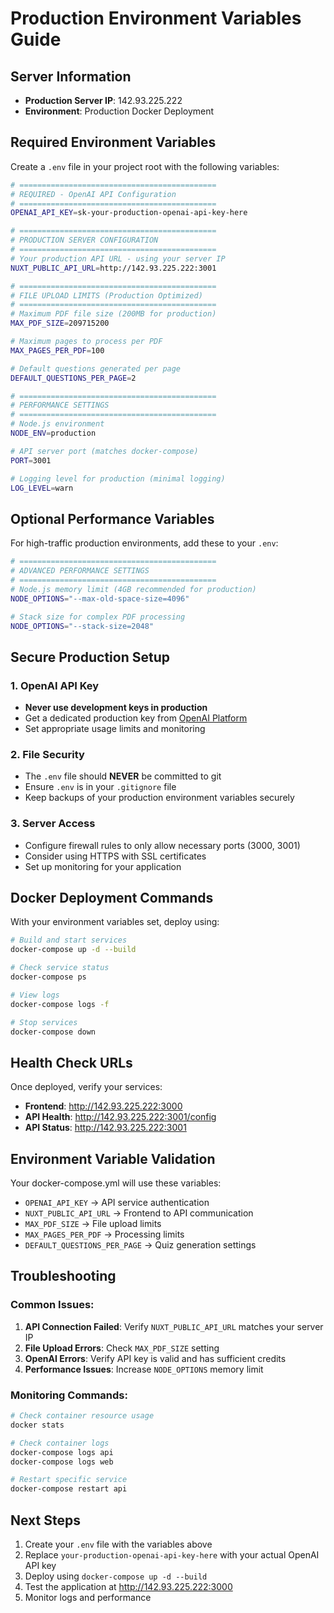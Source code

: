 # Production Environment Variables Guide

## Server Information
- **Production Server IP**: 142.93.225.222
- **Environment**: Production Docker Deployment

## Required Environment Variables

Create a `.env` file in your project root with the following variables:

```bash
# ============================================
# REQUIRED - OpenAI API Configuration
# ============================================
OPENAI_API_KEY=sk-your-production-openai-api-key-here

# ============================================
# PRODUCTION SERVER CONFIGURATION
# ============================================
# Your production API URL - using your server IP
NUXT_PUBLIC_API_URL=http://142.93.225.222:3001

# ============================================
# FILE UPLOAD LIMITS (Production Optimized)
# ============================================
# Maximum PDF file size (200MB for production)
MAX_PDF_SIZE=209715200

# Maximum pages to process per PDF
MAX_PAGES_PER_PDF=100

# Default questions generated per page
DEFAULT_QUESTIONS_PER_PAGE=2

# ============================================
# PERFORMANCE SETTINGS
# ============================================
# Node.js environment
NODE_ENV=production

# API server port (matches docker-compose)
PORT=3001

# Logging level for production (minimal logging)
LOG_LEVEL=warn
```

## Optional Performance Variables

For high-traffic production environments, add these to your `.env`:

```bash
# ============================================
# ADVANCED PERFORMANCE SETTINGS
# ============================================
# Node.js memory limit (4GB recommended for production)
NODE_OPTIONS="--max-old-space-size=4096"

# Stack size for complex PDF processing
NODE_OPTIONS="--stack-size=2048"
```

## Secure Production Setup

### 1. OpenAI API Key
- **Never use development keys in production**
- Get a dedicated production key from [OpenAI Platform](https://platform.openai.com/api-keys)
- Set appropriate usage limits and monitoring

### 2. File Security
- The `.env` file should **NEVER** be committed to git
- Ensure `.env` is in your `.gitignore` file
- Keep backups of your production environment variables securely

### 3. Server Access
- Configure firewall rules to only allow necessary ports (3000, 3001)
- Consider using HTTPS with SSL certificates
- Set up monitoring for your application

## Docker Deployment Commands

With your environment variables set, deploy using:

```bash
# Build and start services
docker-compose up -d --build

# Check service status
docker-compose ps

# View logs
docker-compose logs -f

# Stop services
docker-compose down
```

## Health Check URLs

Once deployed, verify your services:
- **Frontend**: http://142.93.225.222:3000
- **API Health**: http://142.93.225.222:3001/config
- **API Status**: http://142.93.225.222:3001

## Environment Variable Validation

Your docker-compose.yml will use these variables:
- `OPENAI_API_KEY` → API service authentication
- `NUXT_PUBLIC_API_URL` → Frontend to API communication
- `MAX_PDF_SIZE` → File upload limits
- `MAX_PAGES_PER_PDF` → Processing limits
- `DEFAULT_QUESTIONS_PER_PAGE` → Quiz generation settings

## Troubleshooting

### Common Issues:
1. **API Connection Failed**: Verify `NUXT_PUBLIC_API_URL` matches your server IP
2. **File Upload Errors**: Check `MAX_PDF_SIZE` setting
3. **OpenAI Errors**: Verify API key is valid and has sufficient credits
4. **Performance Issues**: Increase `NODE_OPTIONS` memory limit

### Monitoring Commands:
```bash
# Check container resource usage
docker stats

# Check container logs
docker-compose logs api
docker-compose logs web

# Restart specific service
docker-compose restart api
```

## Next Steps

1. Create your `.env` file with the variables above
2. Replace `your-production-openai-api-key-here` with your actual OpenAI API key
3. Deploy using `docker-compose up -d --build`
4. Test the application at http://142.93.225.222:3000
5. Monitor logs and performance 